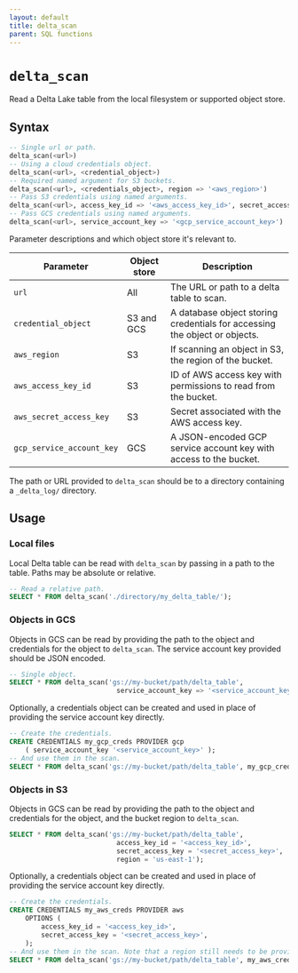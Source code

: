 ```yaml
---
layout: default
title: delta_scan
parent: SQL functions
---
```


# `delta_scan`

Read a Delta Lake table from the local filesystem or supported object store.

## Syntax

```sql
-- Single url or path.
delta_scan(<url>)
-- Using a cloud credentials object.
delta_scan(<url>, <credential_object>)
-- Required named argument for S3 buckets.
delta_scan(<url>, <credentials_object>, region => '<aws_region>')
-- Pass S3 credentials using named arguments.
delta_scan(<url>, access_key_id => '<aws_access_key_id>', secret_access_key => '<aws_secret_access_key>', region => '<aws_region>')
-- Pass GCS credentials using named arguments.
delta_scan(<url>, service_account_key => '<gcp_service_account_key>')
```

Parameter descriptions and which object store it's relevant to.

| Parameter                 | Object store | Description                                                                |
| ------------------------- | ------------ | -------------------------------------------------------------------------- |
| `url`                     | All          | The URL or path to a delta table to scan.                                  |
| `credential_object`       | S3 and GCS   | A database object storing credentials for accessing the object or objects. |
| `aws_region`              | S3           | If scanning an object in S3, the region of the bucket.                     |
| `aws_access_key_id`       | S3           | ID of AWS access key with permissions to read from the bucket.             |
| `aws_secret_access_key`   | S3           | Secret associated with the AWS access key.                                 |
| `gcp_service_account_key` | GCS          | A JSON-encoded GCP service account key with access to the bucket.          |

The path or URL provided to `delta_scan` should be to a directory containing a
`_delta_log/` directory.

## Usage

### Local files

Local Delta table can be read with `delta_scan` by passing in a path to the
table. Paths may be absolute or relative.

```sql
-- Read a relative path.
SELECT * FROM delta_scan('./directory/my_delta_table/');
```

### Objects in GCS

Objects in GCS can be read by providing the path to the object and credentials
for the object to `delta_scan`. The service account key provided should be
JSON encoded.

```sql
-- Single object.
SELECT * FROM delta_scan('gs://my-bucket/path/delta_table',
                           service_account_key => '<service_account_key>');
```

Optionally, a credentials object can be created and used in place of providing
the service account key directly.

```sql
-- Create the credentials.
CREATE CREDENTIALS my_gcp_creds PROVIDER gcp
    ( service_account_key '<service_account_key>' );
-- And use them in the scan.
SELECT * FROM delta_scan('gs://my-bucket/path/delta_table', my_gcp_creds);
```

### Objects in S3

Objects in GCS can be read by providing the path to the object and credentials
for the object, and the bucket region to `delta_scan`.

```sql
SELECT * FROM delta_scan('gs://my-bucket/path/delta_table',
                           access_key_id = '<access_key_id>',
                           secret_access_key = '<secret_access_key>',
                           region = 'us-east-1');
```

Optionally, a credentials object can be created and used in place of providing
the service account key directly.

```sql
-- Create the credentials.
CREATE CREDENTIALS my_aws_creds PROVIDER aws
    OPTIONS (
        access_key_id = '<access_key_id>',
        secret_access_key = '<secret_access_key>',
    );
-- And use them in the scan. Note that a region still needs to be provided.
SELECT * FROM delta_scan('gs://my-bucket/path/delta_table', my_aws_creds, region => 'us-east-1');
```
